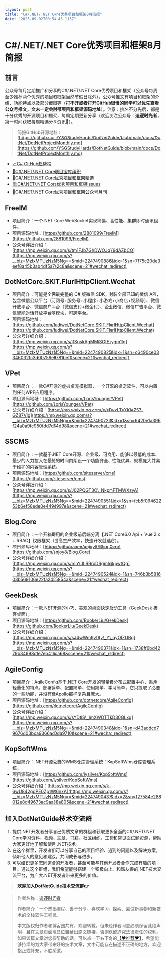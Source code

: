 ```yaml
---
layout: post
title: "C#/.NET/.NET Core优秀项目和框架8月简报"
date: "2023-09-02T00:54:45.113Z"
---
```

C#/.NET/.NET Core优秀项目和框架8月简报
============================

前言
--

公众号每月定期推广和分享的C#/.NET/.NET Core优秀项目和框架（公众号每周至少推荐两个优秀的项目和框架当然节假日除外），公众号推文有项目和框架的介绍、功能特点以及部分截图等（**打不开或者打开GitHub很慢的同学可以优先查看公众号推文，文末一定会附带项目和框架源码地址**）。注意：排名不分先后，都是十分优秀的开源项目和框架，每周定期更新分享（欢迎关注公众号：**追逐时光者**，第一时间获取每周精选分享资讯🔔）。

> 简报GitHub开源地址：[https://github.com/YSGStudyHards/DotNetGuide/blob/main/docs/DotNet/DotNetProjectMonthly.md](https://github.com/YSGStudyHards/DotNetGuide/blob/main/docs/DotNet/DotNetProjectMonthly.md)

*   [📈C# GitHub趋势榜](https://github.com/trending/c%23?since=daily)
*   [🎁C#/.NET/.NET Core项目宝库组织](https://github.com/dotNetTreasury)
*   [🔔C#/.NET/.NET Core优秀项目和框架精选](https://github.com/YSGStudyHards/DotNetGuide/blob/main/docs/DotNet/DotNetProjectPicks.md)
*   [🏗️C#/.NET/.NET Core优秀项目和框架Issues](https://github.com/YSGStudyHards/DotNetGuide/issues/5)
*   [📰C#/.NET/.NET Core优秀项目和框架公众号月刊](https://github.com/YSGStudyHards/DotNetGuide/blob/main/docs/DotNet/DotNetProjectMonthly.md)

FreeIM
------

*   项目简介：一个.NET Core WebSocket实现简易、高性能、集群即时通讯组件。
*   项目源码地址：[https://github.com/2881099/FreeIM](https://github.com/2881099/FreeIM)
*   公众号详细介绍：[https://mp.weixin.qq.com/s/tm1FJb7GhDWOJqY9dAZbCQ](https://mp.weixin.qq.com/s?__biz=MzIxMTUzNzM5Ng==&mid=2247490886&idx=1&sn=7f75c20de3eef8a45b3ab4df5a7a2c8a&scene=21#wechat_redirect)

DotNetCore.SKIT.FlurlHttpClient.Wechat
--------------------------------------

*   项目简介：可能是全网最完整的 C# 版微信 SDK，封装全部已知的微信 API，包含微信公众平台（订阅号+服务号+小程序+小游戏+小商店+视频号）、微信开放平台、微信商户平台（微信支付+微企付）、企业微信、微信广告平台、微信智能对话开放平台等模块，可跨平台。
*   项目源码地址：[https://github.com/fudiwei/DotNetCore.SKIT.FlurlHttpClient.Wechat](https://github.com/fudiwei/DotNetCore.SKIT.FlurlHttpClient.Wechat)
*   公众号详细介绍：[https://mp.weixin.qq.com/s/ifSqskAgMMiSGtEzygm1Ig](https://mp.weixin.qq.com/s?__biz=MzIxMTUzNzM5Ng==&mid=2247490825&idx=1&sn=c6490ce03346032fc3d00759e9781bef&scene=21#wechat_redirect)

VPet
----

*   项目简介：一款C#开源的虚拟桌宠模拟器，一个开源的桌宠软件，可以内置到任何WPF应用程序。
*   项目源码地址：[https://github.com/LorisYounger/VPet](https://github.com/LorisYounger/VPet)
*   公众号详细介绍：[https://mp.weixin.qq.com/s/sFwxLTeXKieZ57-GZ87Vlg](https://mp.weixin.qq.com/s?__biz=MzIxMTUzNzM5Ng==&mid=2247490723&idx=1&sn=6420e1a396f24a0a9fc950fdd7d64d98&scene=21#wechat_redirect)

SSCMS
-----

*   项目简介：一款基于.NET Core开源、企业级、可商用、能够以最低的成本、最少的人力投入在最短的时间内架设一个功能齐全、性能优异、规模庞大并易于维护的内容管理系统。
*   项目源码地址：[https://github.com/siteserver/cms](https://github.com/siteserver/cms)
*   公众号详细介绍：[https://mp.weixin.qq.com/s/J02PQGT3O\_NkpmFTMWXzyA](https://mp.weixin.qq.com/s?__biz=MzIxMTUzNzM5Ng==&mid=2247490551&idx=1&sn=fcb5f09462253b6ef58ede0e449d997e&scene=21#wechat_redirect)

Blog.Core
---------

*   项目简介：一个开箱即用的企业级前后端分离【.NET Core6.0 Api + Vue 2.x + RBAC】权限框架（提高生产效率，快速开发就选它）。
*   项目源码地址：[https://github.com/anjoy8/Blog.Core](https://github.com/anjoy8/Blog.Core)
*   公众号详细介绍：[https://mp.weixin.qq.com/s/mnYJLRRroDRgmInjkpwtQg](https://mp.weixin.qq.com/s?__biz=MzIxMTUzNzM5Ng==&mid=2247490524&idx=1&sn=746b3b581603b569106e22fa2455854a&scene=21#wechat_redirect)

GeekDesk
--------

*   项目简介：一款.NET开源的小巧、美观的桌面快速启动工具（GeekDesk 极客桌面）。
*   项目源码地址：[https://github.com/BookerLiu/GeekDesk](https://github.com/BookerLiu/GeekDesk)
*   公众号详细介绍：[https://mp.weixin.qq.com/s/sJ4wWm9yf9y\_Y\_qyOIZUBg](https://mp.weixin.qq.com/s?__biz=MzIxMTUzNzM5Ng==&mid=2247490371&idx=1&sn=1738ff6bd4279b34998c1e7eb416ca68&scene=21#wechat_redirect)

AgileConfig
-----------

*   项目简介：AgileConfig基于.NET Core开发的轻量级分布式配置中心，秉承轻量化的特点，部署简单、配置简单、使用简单、学习简单，它只提取了必要的一些功能，并没有像Apollo那样复杂且庞大。
*   项目源码地址：[https://github.com/dotnetcore/AgileConfig](https://github.com/dotnetcore/AgileConfig)
*   公众号详细介绍：[https://mp.weixin.qq.com/s/sYDtlS\_ImXWDTTKD30GLxg](https://mp.weixin.qq.com/s?__biz=MzIxMTUzNzM5Ng==&mid=2247490348&idx=1&sn=d43addcd79676d03bca9366ad0da9710&scene=21#wechat_redirect)

KopSoftWms
----------

*   项目简介：.NET开源免费的WMS仓库管理系统：KopSoftWms仓库管理系统。
*   项目源码地址：[https://github.com/lysilver/KopSoftWms](https://github.com/lysilver/KopSoftWms)
*   公众号详细介绍：[https://mp.weixin.qq.com/s/k-6wU842gdPE0Zp1Wt6nxA](https://mp.weixin.qq.com/s?__biz=MzIxMTUzNzM5Ng==&mid=2247490437&idx=2&sn=f27584e288012e8d49673ac9aa88a805&scene=21#wechat_redirect)

加入DotNetGuide技术交流群
------------------

1.  提供.NET开发者分享自己优质文章的群组和获取更多全面的C#/.NET/.NET Core学习资料、视频、文章、书籍，社区组织，工具和常见面试题资源，帮助大家更好地了解和使用 .NET技术。
2.  在这个群里，开发者们可以分享自己的项目经验、遇到的问题以及解决方案，倾听他人的意见和建议，共同成长与进步。
3.  可以结识更多志同道合的开发者，甚至可能与其他开发者合作完成有趣的项目。通过这个群组，我们希望能够搭建一个积极向上、和谐友善的.NET技术交流平台，为广大.NET开发者带来更多的价值。

> [**欢迎加入DotNetGuide技术交流群👉**](https://mp.weixin.qq.com/s/DHmIDC2xkE9Xd-3VdbjDSg)

> 作者名称：[追逐时光者](https://www.cnblogs.com/Can-daydayup/)
> 
> 作者简介：一个热爱编程、善于分享、喜欢学习、探索、尝试新事物和新技术的全栈软件工程师。
> 
> 本文版权归作者和博客园共有，欢迎转载，但未经作者同意必须保留此段声明，且在文章页面明显位置给出原文链接，否则保留追究法律责任的权利。如果该篇文章对您有帮助的话，可以点一下右下角的[【♥推荐♥】](javascript:void(0))，希望能够持续的为大家带来好的技术文章，文中可能存在描述不正确的地方，欢迎指正或补充，不胜感激。